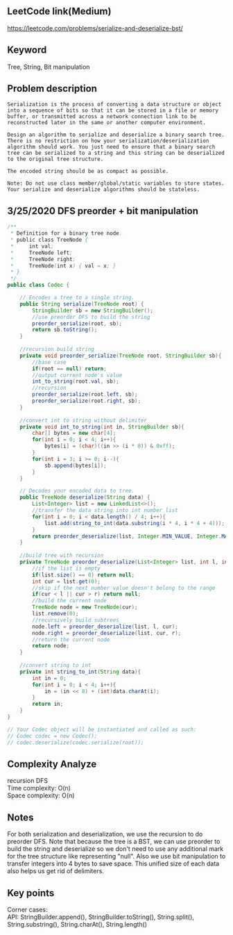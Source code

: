 ## LeetCode link(Medium)
https://leetcode.com/problems/serialize-and-deserialize-bst/

## Keyword
Tree, String, Bit manipulation

## Problem description
```
Serialization is the process of converting a data structure or object into a sequence of bits so that it can be stored in a file or memory buffer, or transmitted across a network connection link to be reconstructed later in the same or another computer environment.

Design an algorithm to serialize and deserialize a binary search tree. There is no restriction on how your serialization/deserialization algorithm should work. You just need to ensure that a binary search tree can be serialized to a string and this string can be deserialized to the original tree structure.

The encoded string should be as compact as possible.

Note: Do not use class member/global/static variables to store states. Your serialize and deserialize algorithms should be stateless.
```
## 3/25/2020 DFS preorder + bit manipulation

```java
/**
 * Definition for a binary tree node.
 * public class TreeNode {
 *     int val;
 *     TreeNode left;
 *     TreeNode right;
 *     TreeNode(int x) { val = x; }
 * }
 */
public class Codec {

    // Encodes a tree to a single string.
    public String serialize(TreeNode root) {
        StringBuilder sb = new StringBuilder();
        //use preorder DFS to build the string
        preorder_serialize(root, sb);
        return sb.toString();
    }
    
    //recursion build string
    private void preorder_serialize(TreeNode root, StringBuilder sb){
        //base case
        if(root == null) return;
        //output current node's value
        int_to_string(root.val, sb);
        //recursion
        preorder_serialize(root.left, sb);
        preorder_serialize(root.right, sb);
    }
    
    //convert int to string without delimiter
    private void int_to_string(int in, StringBuilder sb){
        char[] bytes = new char[4];
        for(int i = 0; i < 4; i++){
            bytes[i] = (char)((in >> (i * 8)) & 0xff);
        }
        for(int i = 3; i >= 0; i--){
            sb.append(bytes[i]);
        }
    }

    // Decodes your encoded data to tree.
    public TreeNode deserialize(String data) {
        List<Integer> list = new LinkedList<>();
        //transfer the data string into int number list
        for(int i = 0; i < data.length() / 4; i++){
            list.add(string_to_int(data.substring(i * 4, i * 4 + 4)));
        }
        return preorder_deserialize(list, Integer.MIN_VALUE, Integer.MAX_VALUE);
    }
    
    //build tree with recursion
    private TreeNode preorder_deserialize(List<Integer> list, int l, int r){
        //if the list is empty
        if(list.size() == 0) return null;
        int cur = list.get(0);
        //skip if the next number value doesn't belong to the range
        if(cur < l || cur > r) return null;
        //build the current node
        TreeNode node = new TreeNode(cur);
        list.remove(0);
        //recursively build subtrees
        node.left = preorder_deserialize(list, l, cur);
        node.right = preorder_deserialize(list, cur, r);
        //return the current node
        return node;
    }
    
    //convert string to int
    private int string_to_int(String data){
        int in = 0;
        for(int i = 0; i < 4; i++){
            in = (in << 8) + (int)data.charAt(i);
        }
        return in;
    }
}

// Your Codec object will be instantiated and called as such:
// Codec codec = new Codec();
// codec.deserialize(codec.serialize(root));
```

## Complexity Analyze
recursion DFS\
Time complexity: O(n)\
Space complexity: O(n)

## Notes
For both serialization and deserialization, we use the recursion to do preorder DFS. Note that because the tree is a BST, we can use preorder to build the string and deserialize so we don't need to use any additional mark for the tree structure like representing "null". Also we use bit manipulation to transfer integers into 4 bytes to save space. This unified size of each data also helps us get rid of delimiters.

## Key points
Corner cases: \
API: StringBuilder.append(), StringBuilder.toString(), String.split(), String.substring(), String.charAt(), String.length()
